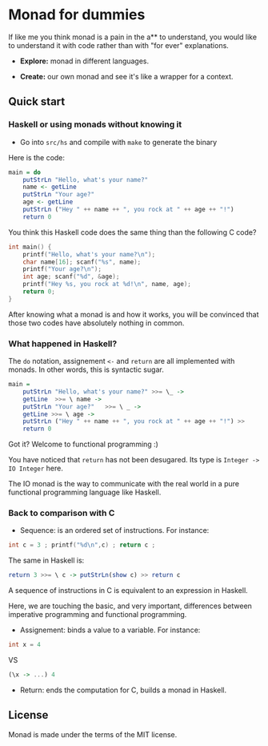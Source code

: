 # Monad for dummies

If like me you think monad is a pain in the a** to understand, you
would like to understand it with code rather than with "for ever"
explanations.

* **Explore:** monad in different languages.

* **Create:** our own monad and see it's like a wrapper for a context.

## Quick start

### Haskell or using monads without knowing it

* Go into `src/hs` and compile with `make` to generate the binary

Here is the code:

```haskell
main = do  
    putStrLn "Hello, what's your name?"  
    name <- getLine  
    putStrLn "Your age?"  
    age <- getLine  
    putStrLn ("Hey " ++ name ++ ", you rock at " ++ age ++ "!")
    return 0
```

You think this Haskell code does the same thing than the following C code?

```c
int main() {
    printf("Hello, what's your name?\n");
    char name[16]; scanf("%s", name);
    printf("Your age?\n");
    int age; scanf("%d", &age);
    printf("Hey %s, you rock at %d!\n", name, age);
    return 0;
}
```

After knowing what a monad is and how it works, you will be convinced that those
two codes have absolutely nothing in common.

### What happened in Haskell?

The ```do``` notation, assignement ```<-``` and ```return``` are all
implemented with monads. In other words, this is syntactic sugar.

```haskell
main =
    putStrLn "Hello, what's your name?" >>= \_ ->
    getLine  >>= \ name ->
    putStrLn "Your age?"   >>= \ _ ->
    getLine >>= \ age ->
    putStrLn ("Hey " ++ name ++ ", you rock at " ++ age ++ "!") >>
    return 0
```

Got it? Welcome to functional programming :)

You have noticed that ```return``` has not been desugared. Its type is
```Integer -> IO Integer``` here.

The IO monad is the way to communicate with the real world in a pure
functional programming language like Haskell.

### Back to comparison with C

* Sequence: is an ordered set of instructions. For instance:

```c
int c = 3 ; printf("%d\n",c) ; return c ;
```

The same in Haskell is:

```haskell
return 3 >>= \ c -> putStrLn(show c) >> return c
```

A sequence of instructions in C is equivalent to an expression in
Haskell.

Here, we are touching the basic, and very important, differences
between imperative programming and functional programming.

* Assignement: binds a value to a variable. For instance:

```c 
int x = 4
``` 
VS 
```haskell 
(\x -> ...) 4
```

* Return: ends the computation for C, builds a monad in Haskell.

## License

Monad is made under the terms of the MIT license.
